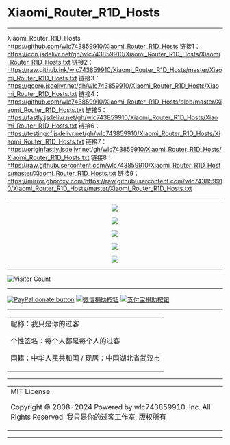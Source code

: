 # Xiaomi_Router_R1D_Hosts

---

Xiaomi_Router_R1D_Hosts
https://github.com/wlc743859910/Xiaomi_Router_R1D_Hosts
链接1：https://cdn.jsdelivr.net/gh/wlc743859910/Xiaomi_Router_R1D_Hosts/Xiaomi_Router_R1D_Hosts.txt
链接2：https://raw.github.ink/wlc743859910/Xiaomi_Router_R1D_Hosts/master/Xiaomi_Router_R1D_Hosts.txt
链接3：https://gcore.jsdelivr.net/gh/wlc743859910/Xiaomi_Router_R1D_Hosts/Xiaomi_Router_R1D_Hosts.txt
链接4：https://github.com/wlc743859910/Xiaomi_Router_R1D_Hosts/blob/master/Xiaomi_Router_R1D_Hosts.txt
链接5：https://fastly.jsdelivr.net/gh/wlc743859910/Xiaomi_Router_R1D_Hosts/Xiaomi_Router_R1D_Hosts.txt
链接6：https://testingcf.jsdelivr.net/gh/wlc743859910/Xiaomi_Router_R1D_Hosts/Xiaomi_Router_R1D_Hosts.txt
链接7：https://originfastly.jsdelivr.net/gh/wlc743859910/Xiaomi_Router_R1D_Hosts/Xiaomi_Router_R1D_Hosts.txt
链接8：https://raw.githubusercontent.com/wlc743859910/Xiaomi_Router_R1D_Hosts/master/Xiaomi_Router_R1D_Hosts.txt
链接9：https://mirror.ghproxy.com/https://raw.githubusercontent.com/wlc743859910/Xiaomi_Router_R1D_Hosts/master/Xiaomi_Router_R1D_Hosts.txt

---

<p align="center">
  <img src="https://cdn.jsdelivr.net/gh/wlc743859910/Xiaomi_Router_R1D_Hosts/img/gh-readme-header.webp">
</p>

<p align="center">
  <img src="https://cdn.jsdelivr.net/gh/wlc743859910/Xiaomi_Router_R1D_Hosts/img/template.webp">
</p>

<p align="center">
  <img src="https://cdn.jsdelivr.net/gh/wlc743859910/Xiaomi_Router_R1D_Hosts/img/1424469275.webp">
</p>

<p align="center">
  <img src="https://cdn.jsdelivr.net/gh/wlc743859910/Xiaomi_Router_R1D_Hosts/img/fbCScVCQ.webp">
</p>

<p align="center">
  <img src="https://cdn.jsdelivr.net/gh/wlc743859910/Xiaomi_Router_R1D_Hosts/img/programmer.webp">
</p>

---

![Visitor Count](https://profile-counter.glitch.me/{Xiaomi_Router_R1D_Hosts}/count.svg)

---

[![PayPal donate button](https://img.shields.io/badge/PayPal-donate-green.svg)](https://paypal.me/)  [![微信捐助按钮](https://img.shields.io/badge/%E5%BE%AE%E4%BF%A1-%E5%90%91TA%E6%8D%90%E5%8A%A9-green.svg)](图片链接) [![支付宝捐助按钮](https://img.shields.io/badge/%E6%94%AF%E4%BB%98%E5%AE%9D-%E5%90%91TA%E6%8D%90%E5%8A%A9-green.svg)](图片链接)

---

<table>
    <tr>
        <td >
昵称：我只是你的过客

个性签名：每个人都是每个人的过客

国籍：中华人民共和国 / 现居：中国湖北省武汉市
        </center>
        </td>
    </tr>
</table>

---

<table>
    <tr>
        <td >
MIT License

Copyright © 2008-2024 Powered by wlc743859910. Inc. All Rights Reserved. 我只是你的过客工作室. 版权所有
        </center>
        </td>
    </tr>
</table>

---
